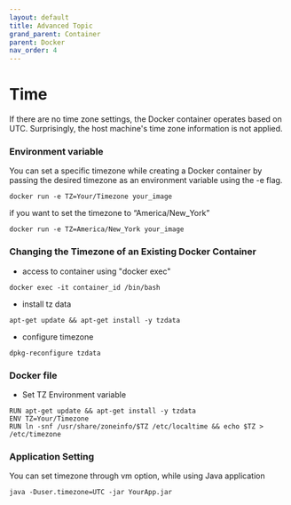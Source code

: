 ```yaml
---
layout: default
title: Advanced Topic
grand_parent: Container
parent: Docker
nav_order: 4
---
```


# Time

If there are no time zone settings, the Docker container operates based on UTC. Surprisingly, the host machine's time zone information is not applied.

### Environment variable
You can set a specific timezone while creating a Docker container by passing the desired timezone as an environment variable using the -e flag.

```
docker run -e TZ=Your/Timezone your_image
```

if you want to set the timezone to “America/New_York”

```
docker run -e TZ=America/New_York your_image 
```

### Changing the Timezone of an Existing Docker Container

* access to container using "docker exec"

```
docker exec -it container_id /bin/bash 
```

* install tz data

```
apt-get update && apt-get install -y tzdata 
```

* configure timezone

```
dpkg-reconfigure tzdata 
```

### Docker file

* Set TZ Environment variable

```
RUN apt-get update && apt-get install -y tzdata
ENV TZ=Your/Timezone
RUN ln -snf /usr/share/zoneinfo/$TZ /etc/localtime && echo $TZ > /etc/timezone
```

### Application Setting
You can set timezone through vm option, while using Java application

```
java -Duser.timezone=UTC -jar YourApp.jar
```